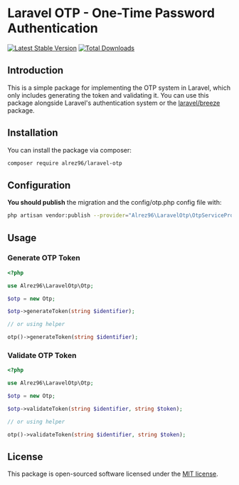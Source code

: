 # Laravel OTP - One-Time Password Authentication

[![Latest Stable Version](http://poser.pugx.org/alrez96/laravel-otp/v)](https://packagist.org/packages/alrez96/laravel-otp)
[![Total Downloads](http://poser.pugx.org/alrez96/laravel-otp/downloads)](https://packagist.org/packages/alrez96/laravel-otp)

## Introduction

This is a simple package for implementing the OTP system in Laravel, which only includes generating the token and validating it. You can use this package alongside Laravel's authentication system or the [laravel/breeze](https://github.com/laravel/breeze) package.

## Installation

You can install the package via composer:

```bash
composer require alrez96/laravel-otp
```

## Configuration

**You should publish** the migration and the config/otp.php config file with:

```bash
php artisan vendor:publish --provider="Alrez96\LaravelOtp\OtpServiceProvider"
```

## Usage

### Generate OTP Token

```php
<?php

use Alrez96\LaravelOtp\Otp;

$otp = new Otp;

$otp->generateToken(string $identifier);

// or using helper

otp()->generateToken(string $identifier);
```

### Validate OTP Token

```php
<?php

use Alrez96\LaravelOtp\Otp;

$otp = new Otp;

$otp->validateToken(string $identifier, string $token);

// or using helper

otp()->validateToken(string $identifier, string $token);
```

## License

This package is open-sourced software licensed under the [MIT license](LICENSE.md).
